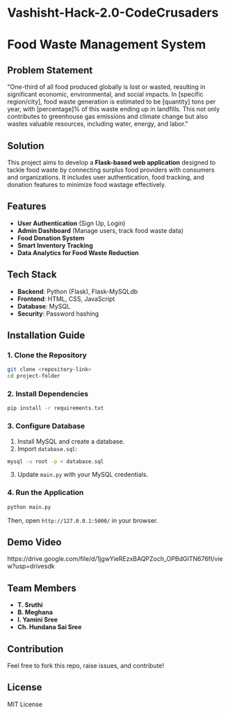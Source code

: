 # Vashisht-Hack-2.0-CodeCrusaders
# Food Waste Management System

## Problem Statement

"One-third of all food produced globally is lost or wasted, resulting in significant economic, environmental, and social impacts. In [specific region/city], food waste generation is estimated to be [quantity] tons per year, with [percentage]% of this waste ending up in landfills. This not only contributes to greenhouse gas emissions and climate change but also wastes valuable resources, including water, energy, and labor."

## Solution

This project aims to develop a **Flask-based web application** designed to tackle food waste by connecting surplus food providers with consumers and organizations. It includes user authentication, food tracking, and donation features to minimize food wastage effectively.

## Features

- **User Authentication** (Sign Up, Login)
- **Admin Dashboard** (Manage users, track food waste data)
- **Food Donation System**
- **Smart Inventory Tracking**
- **Data Analytics for Food Waste Reduction**

## Tech Stack

- **Backend**: Python (Flask), Flask-MySQLdb
- **Frontend**: HTML, CSS, JavaScript
- **Database**: MySQL
- **Security**: Password hashing

## Installation Guide

### 1. Clone the Repository

```sh
git clone <repository-link>
cd project-folder
```

### 2. Install Dependencies

```sh
pip install -r requirements.txt
```

### 3. Configure Database

1. Install MySQL and create a database.
2. Import `database.sql`:

```sh
mysql -u root -p < database.sql
```

3. Update `main.py` with your MySQL credentials.

### 4. Run the Application

```sh
python main.py
```

Then, open `http://127.0.0.1:5000/` in your browser.

## Demo Video

https\://drive.google.com/file/d/1jgwYieREzxBAQPZoch\_OPBdGITN676fI/view?usp=drivesdk

## Team Members

- **T. Sruthi**
- **B. Meghana**
- **I. Yamini Sree**
- **Ch. Hundana Sai Sree**

## Contribution

Feel free to fork this repo, raise issues, and contribute!

## License

MIT License


